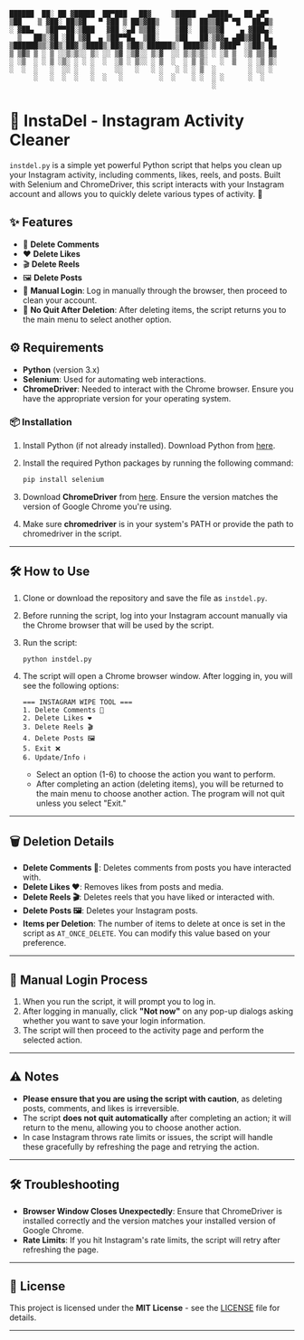 ```
██████  ██░ ██ ▓█████  ██▀███   ██▓     ▒█████   ▄████▄   ██ ▄█▀
▒██    ▒ ▓██░ ██▒▓█   ▀ ▓██ ▒ ██▒▓██▒    ▒██▒  ██▒▒██▀ ▀█   ██▄█▒ 
░ ▓██▄   ▒██▀▀██░▒███   ▓██ ░▄█ ▒▒██░    ▒██░  ██▒▒▓█    ▄ ▓███▄░ 
  ▒   ██▒░▓█ ░██ ▒▓█  ▄ ▒██▀▀█▄  ▒██░    ▒██   ██░▒▓▓▄ ▄██▒▓██ █▄ 
▒██████▒▒░▓█▒░██▓░▒████▒░██▓ ▒██▒░██████▒░ ████▓▒░▒ ▓███▀ ░▒██▒ █▄
▒ ▒▓▒ ▒ ░ ▒ ░░▒░▒░░ ▒░ ░░ ▒▓ ░▒▓░░ ▒░▓  ░░ ▒░▒░▒░ ░ ░▒ ▒  ░▒ ▒▒ ▓▒
░ ░▒  ░ ░ ▒ ░▒░ ░ ░ ░  ░  ░▒ ░ ▒░░ ░ ▒  ░  ░ ▒ ▒░   ░  ▒   ░ ░▒ ▒░
░  ░  ░   ░  ░░ ░   ░     ░░   ░   ░ ░   ░ ░ ░ ▒  ░        ░ ░░ ░ 
      ░   ░  ░  ░   ░  ░   ░         ░  ░    ░ ░  ░ ░      ░  ░   
                                                  ░               
```

# 📱 **InstaDel - Instagram Activity Cleaner**

`instdel.py` is a simple yet powerful Python script that helps you clean up your Instagram activity, including comments, likes, reels, and posts. Built with Selenium and ChromeDriver, this script interacts with your Instagram account and allows you to quickly delete various types of activity. 🚀

## ✨ **Features**

* 📝 **Delete Comments**
* ❤️ **Delete Likes**
* 🎬 **Delete Reels**
* 🖼️ **Delete Posts**
* 🔑 **Manual Login**: Log in manually through the browser, then proceed to clean your account.
* 🔄 **No Quit After Deletion**: After deleting items, the script returns you to the main menu to select another option.

## ⚙️ **Requirements**

* **Python** (version 3.x)
* **Selenium**: Used for automating web interactions.
* **ChromeDriver**: Needed to interact with the Chrome browser. Ensure you have the appropriate version for your operating system.

### 📦 **Installation**

1. Install Python (if not already installed).
   Download Python from [here](https://www.python.org/downloads/).

2. Install the required Python packages by running the following command:

   ```bash
   pip install selenium
   ```

3. Download **ChromeDriver** from [here](https://sites.google.com/a/chromium.org/chromedriver/downloads).
   Ensure the version matches the version of Google Chrome you're using.

4. Make sure **chromedriver** is in your system's PATH or provide the path to chromedriver in the script.

---

## 🛠️ **How to Use**

1. Clone or download the repository and save the file as `instdel.py`.

2. Before running the script, log into your Instagram account manually via the Chrome browser that will be used by the script.

3. Run the script:

   ```bash
   python instdel.py
   ```

4. The script will open a Chrome browser window. After logging in, you will see the following options:

   ```
   === INSTAGRAM WIPE TOOL ===
   1. Delete Comments 📝
   2. Delete Likes ❤️
   3. Delete Reels 🎬
   4. Delete Posts 🖼️
   5. Exit ❌
   6. Update/Info ℹ️
   ```

   * Select an option (1-6) to choose the action you want to perform.
   * After completing an action (deleting items), you will be returned to the main menu to choose another action. The program will not quit unless you select "Exit."

---

## 🗑️ **Deletion Details**

* **Delete Comments 📝**: Deletes comments from posts you have interacted with.
* **Delete Likes ❤️**: Removes likes from posts and media.
* **Delete Reels 🎬**: Deletes reels that you have liked or interacted with.
* **Delete Posts 🖼️**: Deletes your Instagram posts.
* **Items per Deletion**: The number of items to delete at once is set in the script as `AT_ONCE_DELETE`. You can modify this value based on your preference.

---

## 🔑 **Manual Login Process**

1. When you run the script, it will prompt you to log in.
2. After logging in manually, click **"Not now"** on any pop-up dialogs asking whether you want to save your login information.
3. The script will then proceed to the activity page and perform the selected action.

---

## ⚠️ **Notes**

* **Please ensure that you are using the script with caution**, as deleting posts, comments, and likes is irreversible.
* The script **does not quit automatically** after completing an action; it will return to the menu, allowing you to choose another action.
* In case Instagram throws rate limits or issues, the script will handle these gracefully by refreshing the page and retrying the action.

---

## 🛠️ **Troubleshooting**

* **Browser Window Closes Unexpectedly**: Ensure that ChromeDriver is installed correctly and the version matches your installed version of Google Chrome.
* **Rate Limits**: If you hit Instagram's rate limits, the script will retry after refreshing the page.

---

## 📝 **License**

This project is licensed under the **MIT License** - see the [LICENSE](LICENSE) file for details.

---
